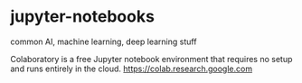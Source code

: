 # jupyter-notebooks
common AI, machine learning, deep learning stuff

Colaboratory is a free Jupyter notebook environment that requires no setup and runs entirely in the cloud.
https://colab.research.google.com


